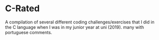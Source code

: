 # C-Rated
A compilation of several different coding challenges/exercises that I did in the C language when I was in my junior year at uni (2019). many with portuguese comments.
